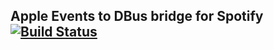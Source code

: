 ## Apple Events to DBus bridge for Spotify [![Build Status](https://travis-ci.com/shurizzle/rust-macos-spotify-dbus-bridge.svg?branch=master)](https://travis-ci.com/shurizzle/rust-macos-spotify-dbus-bridge)
